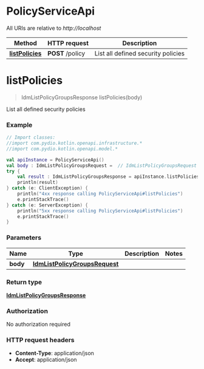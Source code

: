 # PolicyServiceApi

All URIs are relative to *http://localhost*

| Method | HTTP request | Description |
| ------------- | ------------- | ------------- |
| [**listPolicies**](PolicyServiceApi.md#listPolicies) | **POST** /policy | List all defined security policies |


<a id="listPolicies"></a>
# **listPolicies**
> IdmListPolicyGroupsResponse listPolicies(body)

List all defined security policies

### Example
```kotlin
// Import classes:
//import com.pydio.kotlin.openapi.infrastructure.*
//import com.pydio.kotlin.openapi.model.*

val apiInstance = PolicyServiceApi()
val body : IdmListPolicyGroupsRequest =  // IdmListPolicyGroupsRequest |
try {
    val result : IdmListPolicyGroupsResponse = apiInstance.listPolicies(body)
    println(result)
} catch (e: ClientException) {
    println("4xx response calling PolicyServiceApi#listPolicies")
    e.printStackTrace()
} catch (e: ServerException) {
    println("5xx response calling PolicyServiceApi#listPolicies")
    e.printStackTrace()
}
```

### Parameters
| Name | Type | Description  | Notes |
| ------------- | ------------- | ------------- | ------------- |
| **body** | [**IdmListPolicyGroupsRequest**](IdmListPolicyGroupsRequest.md)|  | |

### Return type

[**IdmListPolicyGroupsResponse**](IdmListPolicyGroupsResponse.md)

### Authorization

No authorization required

### HTTP request headers

 - **Content-Type**: application/json
 - **Accept**: application/json
